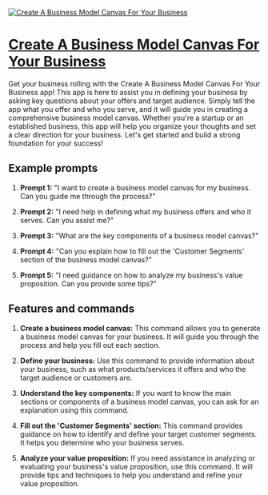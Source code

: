 [![Create A Business Model Canvas For Your Business](https://files.oaiusercontent.com/file-0vLKcHN0mdXlN7V1pc4qQagO?se=2123-10-16T18%3A00%3A16Z&sp=r&sv=2021-08-06&sr=b&rscc=max-age%3D31536000%2C%20immutable&rscd=attachment%3B%20filename%3Dd4dd37a1-bc1c-475e-ac61-c149610a66e1.webp&sig=dysp7FqgaXZczSUYhHYOyjzSj1%2BgUfRyN4r1F7rITqA%3D)](https://chat.openai.com/g/g-4eP7stcpj-create-a-business-model-canvas-for-your-business)

# [Create A Business Model Canvas For Your Business](https://chat.openai.com/g/g-4eP7stcpj-create-a-business-model-canvas-for-your-business)

Get your business rolling with the Create A Business Model Canvas For Your Business app! This app is here to assist you in defining your business by asking key questions about your offers and target audience. Simply tell the app what you offer and who you serve, and it will guide you in creating a comprehensive business model canvas. Whether you're a startup or an established business, this app will help you organize your thoughts and set a clear direction for your business. Let's get started and build a strong foundation for your success!

## Example prompts

1. **Prompt 1:** "I want to create a business model canvas for my business. Can you guide me through the process?"

2. **Prompt 2:** "I need help in defining what my business offers and who it serves. Can you assist me?"

3. **Prompt 3:** "What are the key components of a business model canvas?"

4. **Prompt 4:** "Can you explain how to fill out the 'Customer Segments' section of the business model canvas?"

5. **Prompt 5:** "I need guidance on how to analyze my business's value proposition. Can you provide some tips?"

## Features and commands

1. **Create a business model canvas:** This command allows you to generate a business model canvas for your business. It will guide you through the process and help you fill out each section.

2. **Define your business:** Use this command to provide information about your business, such as what products/services it offers and who the target audience or customers are.

3. **Understand the key components:** If you want to know the main sections or components of a business model canvas, you can ask for an explanation using this command.

4. **Fill out the 'Customer Segments' section:** This command provides guidance on how to identify and define your target customer segments. It helps you determine who your business serves.

5. **Analyze your value proposition:** If you need assistance in analyzing or evaluating your business's value proposition, use this command. It will provide tips and techniques to help you understand and refine your value proposition.